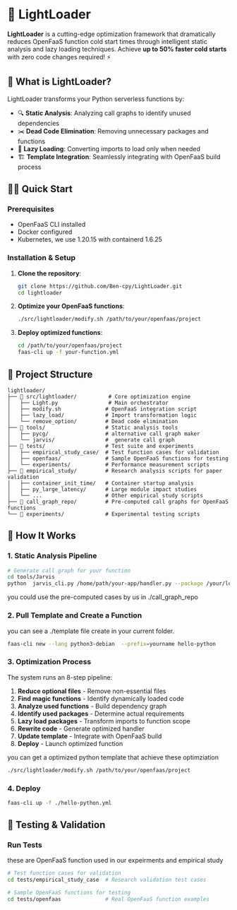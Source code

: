 # 🚀 LightLoader

**LightLoader** is a cutting-edge optimization framework that dramatically reduces OpenFaaS function cold start times through intelligent static analysis and lazy loading techniques. Achieve **up to 50% faster cold starts** with zero code changes required! ⚡

## 🎯 What is LightLoader?

LightLoader transforms your Python serverless functions by:
- 🔍 **Static Analysis**: Analyzing call graphs to identify unused dependencies
- ✂️ **Dead Code Elimination**: Removing unnecessary packages and functions
- 🔄 **Lazy Loading**: Converting imports to load only when needed
- 🏗️ **Template Integration**: Seamlessly integrating with OpenFaaS build process

## 🏃‍♂️ Quick Start

### Prerequisites
- OpenFaaS CLI installed
- Docker configured
- Kubernetes, we use 1.20.15 with containerd 1.6.25

### Installation & Setup

1. **Clone the repository**:
   ```bash
   git clone https://github.com/Ben-cpy/LightLoader.git
   cd lightloader
   ```

2. **Optimize your OpenFaaS functions**:
   ```bash
   ./src/lightloader/modify.sh /path/to/your/openfaas/project
   ```

3. **Deploy optimized functions**:
   ```bash
   cd /path/to/your/openfaas/project
   faas-cli up -f your-function.yml
   ```

## 📁 Project Structure

```
lightloader/
├── 📁 src/lightloader/          # Core optimization engine
│   ├── Light.py                # Main orchestrator
│   ├── modify.sh              # OpenFaaS integration script
│   ├── lazy_load/             # Import transformation logic
│   └── remove_option/         # Dead code elimination
├── 📁 tools/                   # Static analysis tools
│   ├── pycg/                  # alternative call graph maker
│   └── jarvis/                #  generate call graph
├── 📁 tests/                   # Test suite and experiments
│   ├── empirical_study_case/  # Test function cases for validation
│   ├── openfaas/              # Sample OpenFaaS functions for testing
│   └── experiments/           # Performance measurement scripts
├── 📁 empirical_study/         # Research analysis scripts for paper validation
│   ├── container_init_time/   # Container startup analysis
│   ├── py_large_latency/      # Large module impact studies
│   └── ...                    # Other empirical study scripts
├── 📁 call_graph_repo/         # Pre-computed call graphs for OpenFaaS functions
└── 📁 experiments/             # Experimental testing scripts
```

## 🔧 How It Works

### 1. Static Analysis Pipeline
```bash
# Generate call graph for your function
cd tools/Jarvis
python  jarvis_cli.py /home/path/your-app/handler.py --package /your/local/project/path --decy  --precision  -o call_graph.json
```
you could use the pre-computed cases by us in ./call_graph_repo

### 2. Pull Template and Create a Function
you can see a ./template file create in your current folder.
```bash
faas-cli new --lang python3-debian  --prefix=yourname hello-python
```

### 3. Optimization Process
The system runs an 8-step pipeline:
1. **Reduce optional files** - Remove non-essential files
2. **Find magic functions** - Identify dynamically loaded code
3. **Analyze used functions** - Build dependency graph
4. **Identify used packages** - Determine actual requirements
5. **Lazy load packages** - Transform imports to function scope
6. **Rewrite code** - Generate optimized handler
7. **Update template** - Integrate with OpenFaaS build
8. **Deploy** - Launch optimized function

you can get a optimized python template that achieve these optimziation
```bash
./src/lightloader/modify.sh /path/to/your/openfaas/project
```

### 4. Deploy

```bash
faas-cli up -f ./hello-python.yml
```


## 🧪 Testing & Validation

### Run Tests
these are OpenFaaS function used in our expeirments and empirical study
```bash
# Test function cases for validation
cd tests/empirical_study_case  # Research validation test cases

# Sample OpenFaaS functions for testing  
cd tests/openfaas              # Real OpenFaaS function examples
```

